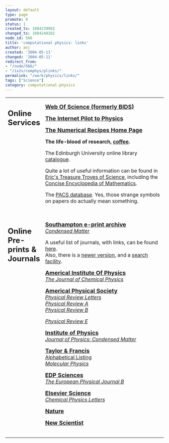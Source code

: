 ```yaml
---
layout: default
type: page
promote: 0
status: 1
created_ts: 1084239982
changed_ts: 1084240102
node_id: 566
title: 'computational physics: links'
author: anj
created: '2004-05-11'
changed: '2004-05-11'
redirect_from:
- "/node/566/"
- "/ix2v/comphys/plinks/"
permalink: "/work/physics/links/"
tags: ["Science"]
category: computational-physics
---
```

<table width="100%" border="0" cellpadding="5" cellspacing="5">
<tr><td valign="top" width="15%" class="section-cell">  <h2>

Online Services
</h2></td><td valign="top" width="85%">

<p>
<a href="http://wos.mimas.ac.uk/"><b>  <font size="+1"> Web Of Science (formerly BIDS)</font></b>  </a> <br>
</p>
<p>
<a href="http://physicsweb.org/TIPTOP/"><b>  <font size="+1">The Internet Pilot to Physics</font></b> </a> <br>

</p>  <p>
<a href="http://www.nr.com"><b>  <font size="+1">The Numerical Recipes Home Page</font></b> </a> <br>
</p>
<p>

<b>The life-blood of research, <a href="http://www.cl.cam.ac.uk/coffee/coffee.html">coffee</a>.</b>
</p>

<p>
The Edinburgh University online library <A HREF="http://catalogue.lib.ed.ac.uk/">catalogue</A>.
</p>

<p>
Quite a lot of useful information can be found in <A HREF="http://www.treasure-troves.com/">Eric's Treasure Troves of Science</A>, including the <A HREF="http://www.treasure-troves.com/math/">Concise Encyclopedia of Mathematics</A>.

</p>

<p>
The <A HREF="http://publish.aps.org/PACS/pacsgen.html">PACS database</A>.  Yes, those strange symbols on papers do actually mean something.
</p>

<table width="100%" border="0" cellpadding="5" cellspacing="5"></table></td> </tr>

<tr><td valign="top" width="15%" class="section-cell"><h2>
Online Pre-prints &amp; Journals
</h2></td><td valign="top" width="85%">

<p>
<a href="http://xxx.soton.ac.uk/"><b>  <font size="+1">Southampton e-print archive</font> </b> </a> <br>
<a href="http://xxx.soton.ac.uk/archive/cond-mat"><i>Condensed Matter</i> </a> <br>
</p>

<p>

A useful list of journals, with links, can be found <A HREF="http://ublib.buffalo.edu/libraries/e-resources/ejournals/">here</A>.<br>Also, there is a <A HREF="http://ublib.buffalo.edu/libraries/units/sel/collections/ejournal2.html">newer version</A>, and a <A HREF="http://ublib.buffalo.edu/libraries/e-resources/ejournals/search.html">search facility</A>.
</p>

<p>
<a href="http://www.aip.org"><b>  <font size="+1">Americal Institute Of Physics</font> </b> </a> <br>
<a href="http://ojps.aip.org/journals/doc/JCPSA6-home/"><i>The Journal of Chemical Physics</i> </a> <br>
</p>

<p>

<a href="http://www.aps.org"><b>  <font size="+1">Americal Physical Society</font></b> </a> <br>
<a href="http://ojps.aip.org/prlo"><i>Physical Review Letters</i> </a>  <br>
<a href="http://ojps.aip.org/prao"><i>Physical Review A</i> </a> <br>
<a href="http://ojps.aip.org/prbo"><i>Physical Review B</i> </a> <br>

<a href="http://ojps.aip.org/preo"><i>Physical Review E</i> </a> <br>
</p>
<p>
<a href="http://www.iop.org"><b>  <font size="+1">Institute of Physics</font></b>  </a> <br>
<a href="http://www.iop.org/EJ/S/3/161/?MIval=journal&amp;key=0953-8984"><i>Journal of Physics: Condensed Matter</i> </a> <br>
</p>
<p>
<a href="http://www.tandfdc.com/"><b><font size="+1">Taylor &amp; Francis</font></b> </a> <br>
<A HREF="http://www.taylorandfrancis.com/JNLS/jlista.htm">Alphabetical Listing</A> <br>
<a href="http://www.tandfdc.com/jnls/mph.htm"><i>Molecular Physics</i>  </a> <br>
</p>

<p>
<a href="http://www.edpsciences.com/"><b>  <font size="+1">EDP Sciences</font></b> </a>  <br>
<a href="http://www.edpsciences.com/docinfos/EPJB/OnlineEPJB.html"><i>The European Physical Journal B</i> </a> <br>
</p>

<p>
<a href="http://www.elsevier.nl:80/homepage/elecserv.htt?mode=other&amp;main=/homepage/about/elecserv/other.sht"><b>  <font size="+1">Elsevier Science</font> </b> </a> <br>
<a href="http://www.elsevier.nl/homepage/saa/cplett/"><i>Chemical Physics Letters</i> </a> <br>
</p>

<p>

<a href="http://www.nature.com/"><b>  <font size="+1">Nature</font></b> </a> <br>
</p>
<p>
<a href="http://www.newscientist.com/"><b><font size="+1">New Scientist</font></b> </a> <br>
</p>

<table width="100%" border="0" cellpadding="5" cellspacing="5"></table></td> </tr>
</table></td> </tr>  </table></td> </tr>  </table>
